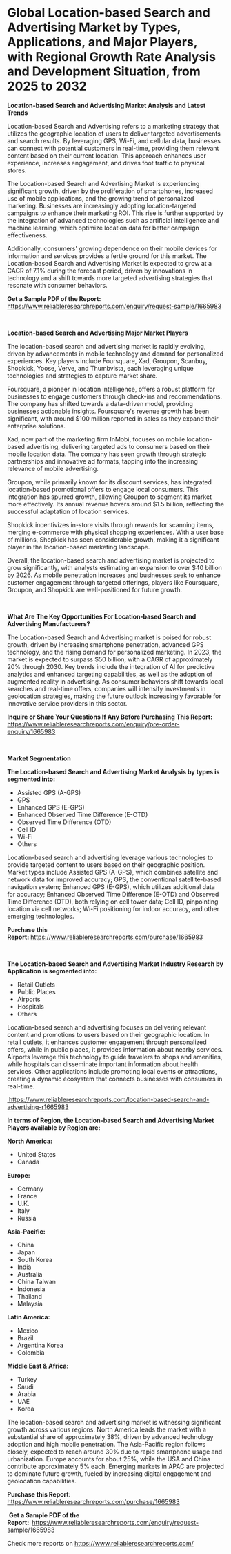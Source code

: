 <p><h1>Global Location-based Search and Advertising Market by Types, Applications, and Major Players, with Regional Growth Rate Analysis and Development Situation, from 2025 to 2032</h1></p><p><strong>Location-based Search and Advertising Market Analysis and Latest Trends</strong></p>
<p><p>Location-based Search and Advertising refers to a marketing strategy that utilizes the geographic location of users to deliver targeted advertisements and search results. By leveraging GPS, Wi-Fi, and cellular data, businesses can connect with potential customers in real-time, providing them relevant content based on their current location. This approach enhances user experience, increases engagement, and drives foot traffic to physical stores.</p><p>The Location-based Search and Advertising Market is experiencing significant growth, driven by the proliferation of smartphones, increased use of mobile applications, and the growing trend of personalized marketing. Businesses are increasingly adopting location-targeted campaigns to enhance their marketing ROI. This rise is further supported by the integration of advanced technologies such as artificial intelligence and machine learning, which optimize location data for better campaign effectiveness.</p><p>Additionally, consumers' growing dependence on their mobile devices for information and services provides a fertile ground for this market. The Location-based Search and Advertising Market is expected to grow at a CAGR of 7.1% during the forecast period, driven by innovations in technology and a shift towards more targeted advertising strategies that resonate with consumer behaviors.</p></p>
<p><strong>Get a Sample PDF of the Report:&nbsp;</strong> <a href="https://www.reliableresearchreports.com/enquiry/request-sample/1665983?utm_campaign=3063&utm_medium=2&utm_source=Github&utm_content=ia&utm_term=11032025&utm_id=location-based-search-and-advertising">https://www.reliableresearchreports.com/enquiry/request-sample/1665983</a></p>
<p>&nbsp;</p>
<p><strong>Location-based Search and Advertising Major Market Players</strong></p>
<p><p>The location-based search and advertising market is rapidly evolving, driven by advancements in mobile technology and demand for personalized experiences. Key players include Foursquare, Xad, Groupon, Scanbuy, Shopkick, Yoose, Verve, and Thumbvista, each leveraging unique technologies and strategies to capture market share.</p><p>Foursquare, a pioneer in location intelligence, offers a robust platform for businesses to engage customers through check-ins and recommendations. The company has shifted towards a data-driven model, providing businesses actionable insights. Foursquare's revenue growth has been significant, with around $100 million reported in sales as they expand their enterprise solutions.</p><p>Xad, now part of the marketing firm InMobi, focuses on mobile location-based advertising, delivering targeted ads to consumers based on their mobile location data. The company has seen growth through strategic partnerships and innovative ad formats, tapping into the increasing relevance of mobile advertising.</p><p>Groupon, while primarily known for its discount services, has integrated location-based promotional offers to engage local consumers. This integration has spurred growth, allowing Groupon to segment its market more effectively. Its annual revenue hovers around $1.5 billion, reflecting the successful adaptation of location services.</p><p>Shopkick incentivizes in-store visits through rewards for scanning items, merging e-commerce with physical shopping experiences. With a user base of millions, Shopkick has seen considerable growth, making it a significant player in the location-based marketing landscape.</p><p>Overall, the location-based search and advertising market is projected to grow significantly, with analysts estimating an expansion to over $40 billion by 2026. As mobile penetration increases and businesses seek to enhance customer engagement through targeted offerings, players like Foursquare, Groupon, and Shopkick are well-positioned for future growth.</p></p>
<p>&nbsp;</p>
<p><strong>What Are The Key Opportunities For Location-based Search and Advertising Manufacturers?</strong></p>
<p><p>The Location-based Search and Advertising market is poised for robust growth, driven by increasing smartphone penetration, advanced GPS technology, and the rising demand for personalized marketing. In 2023, the market is expected to surpass $50 billion, with a CAGR of approximately 20% through 2030. Key trends include the integration of AI for predictive analytics and enhanced targeting capabilities, as well as the adoption of augmented reality in advertising. As consumer behaviors shift towards local searches and real-time offers, companies will intensify investments in geolocation strategies, making the future outlook increasingly favorable for innovative service providers in this sector.</p></p>
<p><strong>Inquire or Share Your Questions If Any Before Purchasing This Report:</strong> <a href="https://www.reliableresearchreports.com/enquiry/pre-order-enquiry/1665983?utm_campaign=3063&utm_medium=2&utm_source=Github&utm_content=ia&utm_term=11032025&utm_id=location-based-search-and-advertising">https://www.reliableresearchreports.com/enquiry/pre-order-enquiry/1665983</a></p>
<p>&nbsp;</p>
<p><strong>Market Segmentation</strong></p>
<p><strong>The Location-based Search and Advertising Market Analysis by types is segmented into:</strong></p>
<p><ul><li>Assisted GPS (A-GPS)</li><li>GPS</li><li>Enhanced GPS (E-GPS)</li><li>Enhanced Observed Time Difference (E-OTD)</li><li>Observed Time Difference (OTD)</li><li>Cell ID</li><li>Wi-Fi</li><li>Others</li></ul></p>
<p><p>Location-based search and advertising leverage various technologies to provide targeted content to users based on their geographic position. Market types include Assisted GPS (A-GPS), which combines satellite and network data for improved accuracy; GPS, the conventional satellite-based navigation system; Enhanced GPS (E-GPS), which utilizes additional data for accuracy; Enhanced Observed Time Difference (E-OTD) and Observed Time Difference (OTD), both relying on cell tower data; Cell ID, pinpointing location via cell networks; Wi-Fi positioning for indoor accuracy, and other emerging technologies.</p></p>
<p><strong>Purchase this Report:&nbsp;</strong><a href="https://www.reliableresearchreports.com/purchase/1665983?utm_campaign=3063&utm_medium=2&utm_source=Github&utm_content=ia&utm_term=11032025&utm_id=location-based-search-and-advertising">https://www.reliableresearchreports.com/purchase/1665983</a></p>
<p>&nbsp;</p>
<p><strong>The Location-based Search and Advertising Market Industry Research by Application is segmented into:</strong></p>
<p><ul><li>Retail Outlets</li><li>Public Places</li><li>Airports</li><li>Hospitals</li><li>Others</li></ul></p>
<p><p>Location-based search and advertising focuses on delivering relevant content and promotions to users based on their geographic location. In retail outlets, it enhances customer engagement through personalized offers, while in public places, it provides information about nearby services. Airports leverage this technology to guide travelers to shops and amenities, while hospitals can disseminate important information about health services. Other applications include promoting local events or attractions, creating a dynamic ecosystem that connects businesses with consumers in real-time.</p></p>
<p><a href="https://www.reliableresearchreports.com/location-based-search-and-advertising-r1665983?utm_campaign=3063&utm_medium=2&utm_source=Github&utm_content=ia&utm_term=11032025&utm_id=location-based-search-and-advertising">&nbsp;https://www.reliableresearchreports.com/location-based-search-and-advertising-r1665983</a></p>
<p><strong>In terms of Region, the Location-based Search and Advertising Market Players available by Region are:</strong></p>
<p>
    <p> <strong> North America: </strong>
        <ul>
            <li>United States</li>
            <li>Canada</li>
        </ul>
        </p> 
    <p> <strong> Europe: </strong>
        <ul>
            <li>Germany</li>
            <li>France</li>
            <li>U.K.</li>
            <li>Italy</li>
            <li>Russia</li>
        </ul>
        </p> 
    <p> <strong> Asia-Pacific: </strong>
        <ul>
            <li>China</li>
            <li>Japan</li>
            <li>South Korea</li>
            <li>India</li>
            <li>Australia</li>
            <li>China Taiwan</li>
            <li>Indonesia</li>
            <li>Thailand</li>
            <li>Malaysia</li>
        </ul>
        </p> 
    <p> <strong> Latin America: </strong>
        <ul>
            <li>Mexico</li>
            <li>Brazil</li>
            <li>Argentina Korea</li>
            <li>Colombia</li>
        </ul>
        </p> 
    <p> <strong> Middle East & Africa: </strong>
        <ul>
            <li>Turkey</li>
            <li>Saudi</li>
            <li>Arabia</li>
            <li>UAE</li>
            <li>Korea</li>
        </ul>
    </p>
    </p>
<p><p>The location-based search and advertising market is witnessing significant growth across various regions. North America leads the market with a substantial share of approximately 38%, driven by advanced technology adoption and high mobile penetration. The Asia-Pacific region follows closely, expected to reach around 30% due to rapid smartphone usage and urbanization. Europe accounts for about 25%, while the USA and China contribute approximately 5% each. Emerging markets in APAC are projected to dominate future growth, fueled by increasing digital engagement and geolocation capabilities.</p></p>
<p><strong>Purchase this Report: </strong><a href="https://www.reliableresearchreports.com/purchase/1665983?utm_campaign=3063&utm_medium=2&utm_source=Github&utm_content=ia&utm_term=11032025&utm_id=location-based-search-and-advertising">https://www.reliableresearchreports.com/purchase/1665983</a></p>
<p>&nbsp;<strong>Get a Sample PDF of the Report:&nbsp;&nbsp;</strong><a href="https://www.reliableresearchreports.com/enquiry/request-sample/1665983?utm_campaign=3063&utm_medium=2&utm_source=Github&utm_content=ia&utm_term=11032025&utm_id=location-based-search-and-advertising">https://www.reliableresearchreports.com/enquiry/request-sample/1665983</a></p>
<p><strong></strong></p>
<p>Check more reports on <a href="https://www.reliableresearchreports.com/?utm_campaign=3063&utm_medium=2&utm_source=Github&utm_content=ia&utm_term=11032025&utm_id=location-based-search-and-advertising">https://www.reliableresearchreports.com/</a></p>